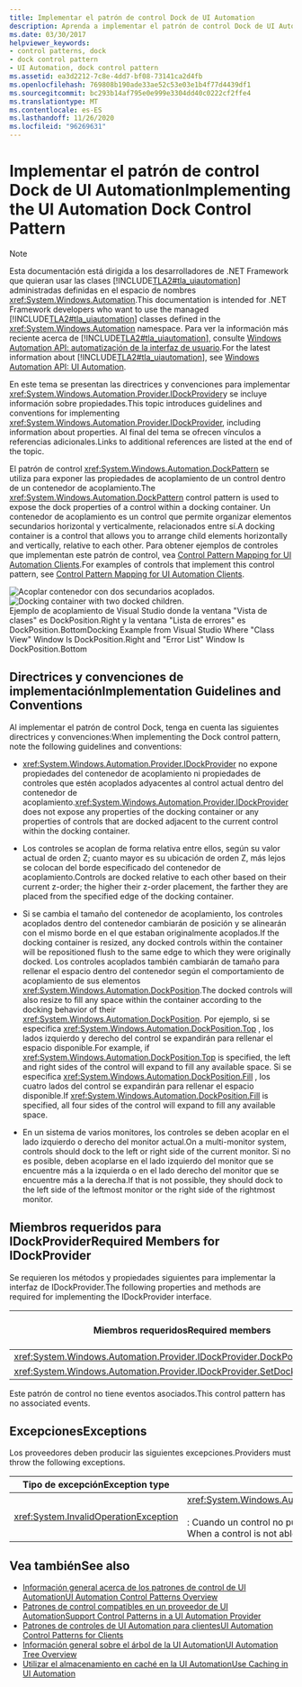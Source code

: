 ```yaml
---
title: Implementar el patrón de control Dock de UI Automation
description: Aprenda a implementar el patrón de control Dock de UI Automation. Use el patrón de control DockPattern para exponer las propiedades de acoplamiento de un control. Implemente IDockProvider.
ms.date: 03/30/2017
helpviewer_keywords:
- control patterns, dock
- dock control pattern
- UI Automation, dock control pattern
ms.assetid: ea3d2212-7c8e-4dd7-bf08-73141ca2d4fb
ms.openlocfilehash: 769808b190ade33ae52c53e03e1b4f77d4439df1
ms.sourcegitcommit: bc293b14af795e0e999e3304dd40c0222cf2ffe4
ms.translationtype: MT
ms.contentlocale: es-ES
ms.lasthandoff: 11/26/2020
ms.locfileid: "96269631"
---
```

# <a name="implementing-the-ui-automation-dock-control-pattern"></a><span data-ttu-id="bfbae-105">Implementar el patrón de control Dock de UI Automation</span><span class="sxs-lookup"><span data-stu-id="bfbae-105">Implementing the UI Automation Dock Control Pattern</span></span>

> [!NOTE]
> <span data-ttu-id="bfbae-106">Esta documentación está dirigida a los desarrolladores de .NET Framework que quieran usar las clases [!INCLUDE[TLA2#tla_uiautomation](../../../includes/tla2sharptla-uiautomation-md.md)] administradas definidas en el espacio de nombres <xref:System.Windows.Automation>.</span><span class="sxs-lookup"><span data-stu-id="bfbae-106">This documentation is intended for .NET Framework developers who want to use the managed [!INCLUDE[TLA2#tla_uiautomation](../../../includes/tla2sharptla-uiautomation-md.md)] classes defined in the <xref:System.Windows.Automation> namespace.</span></span> <span data-ttu-id="bfbae-107">Para ver la información más reciente acerca de [!INCLUDE[TLA2#tla_uiautomation](../../../includes/tla2sharptla-uiautomation-md.md)], consulte [Windows Automation API: automatización de la interfaz de usuario](/windows/win32/winauto/entry-uiauto-win32).</span><span class="sxs-lookup"><span data-stu-id="bfbae-107">For the latest information about [!INCLUDE[TLA2#tla_uiautomation](../../../includes/tla2sharptla-uiautomation-md.md)], see [Windows Automation API: UI Automation](/windows/win32/winauto/entry-uiauto-win32).</span></span>  
  
 <span data-ttu-id="bfbae-108">En este tema se presentan las directrices y convenciones para implementar <xref:System.Windows.Automation.Provider.IDockProvider>y se incluye información sobre propiedades.</span><span class="sxs-lookup"><span data-stu-id="bfbae-108">This topic introduces guidelines and conventions for implementing <xref:System.Windows.Automation.Provider.IDockProvider>, including information about properties.</span></span> <span data-ttu-id="bfbae-109">Al final del tema se ofrecen vínculos a referencias adicionales.</span><span class="sxs-lookup"><span data-stu-id="bfbae-109">Links to additional references are listed at the end of the topic.</span></span>  
  
 <span data-ttu-id="bfbae-110">El patrón de control <xref:System.Windows.Automation.DockPattern> se utiliza para exponer las propiedades de acoplamiento de un control dentro de un contenedor de acoplamiento.</span><span class="sxs-lookup"><span data-stu-id="bfbae-110">The <xref:System.Windows.Automation.DockPattern> control pattern is used to expose the dock properties of a control within a docking container.</span></span> <span data-ttu-id="bfbae-111">Un contenedor de acoplamiento es un control que permite organizar elementos secundarios horizontal y verticalmente, relacionados entre sí.</span><span class="sxs-lookup"><span data-stu-id="bfbae-111">A docking container is a control that allows you to arrange child elements horizontally and vertically, relative to each other.</span></span> <span data-ttu-id="bfbae-112">Para obtener ejemplos de controles que implementan este patrón de control, vea [Control Pattern Mapping for UI Automation Clients](control-pattern-mapping-for-ui-automation-clients.md).</span><span class="sxs-lookup"><span data-stu-id="bfbae-112">For examples of controls that implement this control pattern, see [Control Pattern Mapping for UI Automation Clients](control-pattern-mapping-for-ui-automation-clients.md).</span></span>  
  
 <span data-ttu-id="bfbae-113">![Acoplar contenedor con dos secundarios acoplados.](./media/uia-dockpattern-dockingexample.PNG "UIA_DockPattern_DockingExample")</span><span class="sxs-lookup"><span data-stu-id="bfbae-113">![Docking container with two docked children.](./media/uia-dockpattern-dockingexample.PNG "UIA_DockPattern_DockingExample")</span></span>  
<span data-ttu-id="bfbae-114">Ejemplo de acoplamiento de Visual Studio donde la ventana "Vista de clases" es DockPosition.Right y la ventana "Lista de errores" es DockPosition.Bottom</span><span class="sxs-lookup"><span data-stu-id="bfbae-114">Docking Example from Visual Studio Where "Class View" Window Is DockPosition.Right and "Error List" Window Is DockPosition.Bottom</span></span>  
  
<a name="Implementation_Guidelines_and_Conventions"></a>

## <a name="implementation-guidelines-and-conventions"></a><span data-ttu-id="bfbae-115">Directrices y convenciones de implementación</span><span class="sxs-lookup"><span data-stu-id="bfbae-115">Implementation Guidelines and Conventions</span></span>  

 <span data-ttu-id="bfbae-116">Al implementar el patrón de control Dock, tenga en cuenta las siguientes directrices y convenciones:</span><span class="sxs-lookup"><span data-stu-id="bfbae-116">When implementing the Dock control pattern, note the following guidelines and conventions:</span></span>  
  
- <span data-ttu-id="bfbae-117"><xref:System.Windows.Automation.Provider.IDockProvider> no expone propiedades del contenedor de acoplamiento ni propiedades de controles que estén acoplados adyacentes al control actual dentro del contenedor de acoplamiento.</span><span class="sxs-lookup"><span data-stu-id="bfbae-117"><xref:System.Windows.Automation.Provider.IDockProvider> does not expose any properties of the docking container or any properties of controls that are docked adjacent to the current control within the docking container.</span></span>  
  
- <span data-ttu-id="bfbae-118">Los controles se acoplan de forma relativa entre ellos, según su valor actual de orden Z; cuanto mayor es su ubicación de orden Z, más lejos se colocan del borde especificado del contenedor de acoplamiento.</span><span class="sxs-lookup"><span data-stu-id="bfbae-118">Controls are docked relative to each other based on their current z-order; the higher their z-order placement, the farther they are placed from the specified edge of the docking container.</span></span>  
  
- <span data-ttu-id="bfbae-119">Si se cambia el tamaño del contenedor de acoplamiento, los controles acoplados dentro del contenedor cambiarán de posición y se alinearán con el mismo borde en el que estaban originalmente acoplados.</span><span class="sxs-lookup"><span data-stu-id="bfbae-119">If the docking container is resized, any docked controls within the container will be repositioned flush to the same edge to which they were originally docked.</span></span> <span data-ttu-id="bfbae-120">Los controles acoplados también cambiarán de tamaño para rellenar el espacio dentro del contenedor según el comportamiento de acoplamiento de sus elementos <xref:System.Windows.Automation.DockPosition>.</span><span class="sxs-lookup"><span data-stu-id="bfbae-120">The docked controls will also resize to fill any space within the container according to the docking behavior of their <xref:System.Windows.Automation.DockPosition>.</span></span> <span data-ttu-id="bfbae-121">Por ejemplo, si se especifica <xref:System.Windows.Automation.DockPosition.Top> , los lados izquierdo y derecho del control se expandirán para rellenar el espacio disponible.</span><span class="sxs-lookup"><span data-stu-id="bfbae-121">For example, if <xref:System.Windows.Automation.DockPosition.Top> is specified, the left and right sides of the control will expand to fill any available space.</span></span> <span data-ttu-id="bfbae-122">Si se especifica <xref:System.Windows.Automation.DockPosition.Fill> , los cuatro lados del control se expandirán para rellenar el espacio disponible.</span><span class="sxs-lookup"><span data-stu-id="bfbae-122">If <xref:System.Windows.Automation.DockPosition.Fill> is specified, all four sides of the control will expand to fill any available space.</span></span>  
  
- <span data-ttu-id="bfbae-123">En un sistema de varios monitores, los controles se deben acoplar en el lado izquierdo o derecho del monitor actual.</span><span class="sxs-lookup"><span data-stu-id="bfbae-123">On a multi-monitor system, controls should dock to the left or right side of the current monitor.</span></span> <span data-ttu-id="bfbae-124">Si no es posible, deben acoplarse en el lado izquierdo del monitor que se encuentre más a la izquierda o en el lado derecho del monitor que se encuentre más a la derecha.</span><span class="sxs-lookup"><span data-stu-id="bfbae-124">If that is not possible, they should dock to the left side of the leftmost monitor or the right side of the rightmost monitor.</span></span>  
  
<a name="Required_Members_for_IDockProvider"></a>

## <a name="required-members-for-idockprovider"></a><span data-ttu-id="bfbae-125">Miembros requeridos para IDockProvider</span><span class="sxs-lookup"><span data-stu-id="bfbae-125">Required Members for IDockProvider</span></span>  

 <span data-ttu-id="bfbae-126">Se requieren los métodos y propiedades siguientes para implementar la interfaz de IDockProvider.</span><span class="sxs-lookup"><span data-stu-id="bfbae-126">The following properties and methods are required for implementing the IDockProvider interface.</span></span>  
  
|<span data-ttu-id="bfbae-127">Miembros requeridos</span><span class="sxs-lookup"><span data-stu-id="bfbae-127">Required members</span></span>|<span data-ttu-id="bfbae-128">Tipo de miembro</span><span class="sxs-lookup"><span data-stu-id="bfbae-128">Member type</span></span>|<span data-ttu-id="bfbae-129">Notas</span><span class="sxs-lookup"><span data-stu-id="bfbae-129">Notes</span></span>|  
|----------------------|-----------------|-----------|  
|<xref:System.Windows.Automation.Provider.IDockProvider.DockPosition%2A>|<span data-ttu-id="bfbae-130">Propiedad</span><span class="sxs-lookup"><span data-stu-id="bfbae-130">Property</span></span>|<span data-ttu-id="bfbae-131">None</span><span class="sxs-lookup"><span data-stu-id="bfbae-131">None</span></span>|  
|<xref:System.Windows.Automation.Provider.IDockProvider.SetDockPosition%2A>|<span data-ttu-id="bfbae-132">Método</span><span class="sxs-lookup"><span data-stu-id="bfbae-132">Method</span></span>|<span data-ttu-id="bfbae-133">None</span><span class="sxs-lookup"><span data-stu-id="bfbae-133">None</span></span>|  
  
 <span data-ttu-id="bfbae-134">Este patrón de control no tiene eventos asociados.</span><span class="sxs-lookup"><span data-stu-id="bfbae-134">This control pattern has no associated events.</span></span>  
  
<a name="Exceptions"></a>

## <a name="exceptions"></a><span data-ttu-id="bfbae-135">Excepciones</span><span class="sxs-lookup"><span data-stu-id="bfbae-135">Exceptions</span></span>  

 <span data-ttu-id="bfbae-136">Los proveedores deben producir las siguientes excepciones.</span><span class="sxs-lookup"><span data-stu-id="bfbae-136">Providers must throw the following exceptions.</span></span>  
  
|<span data-ttu-id="bfbae-137">Tipo de excepción</span><span class="sxs-lookup"><span data-stu-id="bfbae-137">Exception type</span></span>|<span data-ttu-id="bfbae-138">Condición</span><span class="sxs-lookup"><span data-stu-id="bfbae-138">Condition</span></span>|  
|--------------------|---------------|  
|<xref:System.InvalidOperationException>|<xref:System.Windows.Automation.Provider.IDockProvider.SetDockPosition%2A><br /><br /> <span data-ttu-id="bfbae-139">: Cuando un control no puede ejecutar el estilo de acoplamiento solicitado.</span><span class="sxs-lookup"><span data-stu-id="bfbae-139">-   When a control is not able to execute the requested dock style.</span></span>|  
  
## <a name="see-also"></a><span data-ttu-id="bfbae-140">Vea también</span><span class="sxs-lookup"><span data-stu-id="bfbae-140">See also</span></span>

- [<span data-ttu-id="bfbae-141">Información general acerca de los patrones de control de UI Automation</span><span class="sxs-lookup"><span data-stu-id="bfbae-141">UI Automation Control Patterns Overview</span></span>](ui-automation-control-patterns-overview.md)
- [<span data-ttu-id="bfbae-142">Patrones de control compatibles en un proveedor de UI Automation</span><span class="sxs-lookup"><span data-stu-id="bfbae-142">Support Control Patterns in a UI Automation Provider</span></span>](support-control-patterns-in-a-ui-automation-provider.md)
- [<span data-ttu-id="bfbae-143">Patrones de controles de UI Automation para clientes</span><span class="sxs-lookup"><span data-stu-id="bfbae-143">UI Automation Control Patterns for Clients</span></span>](ui-automation-control-patterns-for-clients.md)
- [<span data-ttu-id="bfbae-144">Información general sobre el árbol de la UI Automation</span><span class="sxs-lookup"><span data-stu-id="bfbae-144">UI Automation Tree Overview</span></span>](ui-automation-tree-overview.md)
- [<span data-ttu-id="bfbae-145">Utilizar el almacenamiento en caché en la UI Automation</span><span class="sxs-lookup"><span data-stu-id="bfbae-145">Use Caching in UI Automation</span></span>](use-caching-in-ui-automation.md)
